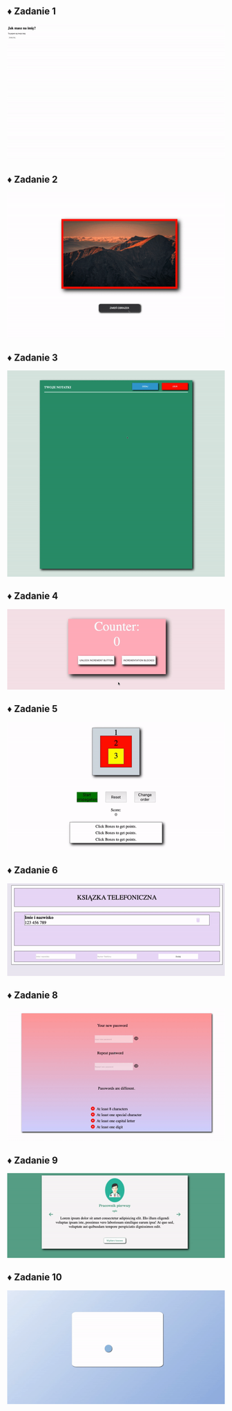 <h2> ♦️ Zadanie 1 </h2>
<img src ="/lab03/gifs/zadanie1.gif">
<h2> ♦️ Zadanie 2 </h2>
<img src ="/lab03/gifs/zadanie2.gif">
<h2> ♦️ Zadanie 3 </h2>
<img src ="/lab03/gifs/zadanie3.gif">
<h2> ♦️ Zadanie 4 </h2>
<img src ="/lab03/gifs/zadanie4.gif">
<h2> ♦️ Zadanie 5 </h2>
<img src ="/lab03/gifs/zadanie5.gif">
<h2> ♦️ Zadanie 6 </h2>
<img src ="/lab03/gifs/zadanie6.gif">
<h2> ♦️ Zadanie 8 </h2>
<img src ="/lab03/gifs/zadanie8.gif">
<h2> ♦️ Zadanie 9 </h2>
<img src ="/lab03/gifs/zadanie9.gif">
<h2> ♦️ Zadanie 10 </h2>
<img src ="/lab03/gifs/zadanie10.gif">
